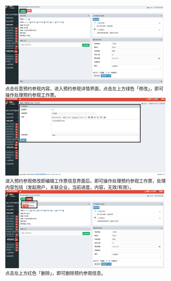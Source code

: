![](/assets/预约参观2.png)点击任意预约参观内容，进入预约参观详情界面，点击左上方绿色「修改」，即可操作处理预约参观工作票。![](/assets/预约参观3.png)进入预约参观修改即编辑工作票信息界面后，即可操作处理预约参观工作票，处理内容包括（发起用户，关联企业，当前进度，内容，无效/有效）。![](/assets/预约参观4.png)点击左上方红色「删除」，即可删除预约参观信息。

